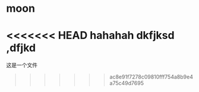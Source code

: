 # moon
<<<<<<< HEAD
hahahah
dkfjksd
,dfjkd
=======
这是一个文件
>>>>>>> ac8e91f7278c09810fff754a8b9e4a75c49d7695
